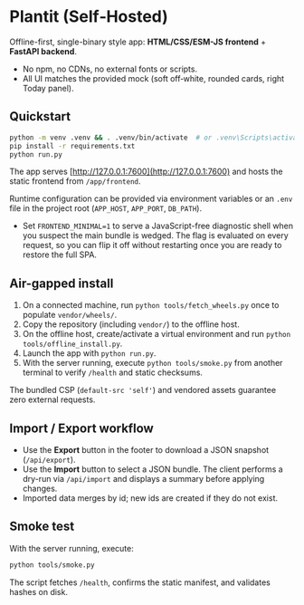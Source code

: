 # Plantit (Self‑Hosted)
Offline-first, single-binary style app: **HTML/CSS/ESM-JS frontend** + **FastAPI backend**.

- No npm, no CDNs, no external fonts or scripts.
- All UI matches the provided mock (soft off‑white, rounded cards, right Today panel).

## Quickstart

```bash
python -m venv .venv && . .venv/bin/activate  # or .venv\Scripts\activate on Windows
pip install -r requirements.txt
python run.py
```

The app serves [http://127.0.0.1:7600](http://127.0.0.1:7600) and hosts the static frontend from `/app/frontend`.

Runtime configuration can be provided via environment variables or an `.env` file in the project root (`APP_HOST`, `APP_PORT`, `DB_PATH`).

- Set `FRONTEND_MINIMAL=1` to serve a JavaScript-free diagnostic shell when you suspect the main bundle is wedged. The flag is
  evaluated on every request, so you can flip it off without restarting once you are ready to restore the full SPA.

## Air-gapped install

1. On a connected machine, run `python tools/fetch_wheels.py` once to populate `vendor/wheels/`.
2. Copy the repository (including `vendor/`) to the offline host.
3. On the offline host, create/activate a virtual environment and run `python tools/offline_install.py`.
4. Launch the app with `python run.py`.
5. With the server running, execute `python tools/smoke.py` from another terminal to verify `/health` and static checksums.

The bundled CSP (`default-src 'self'`) and vendored assets guarantee zero external requests.

## Import / Export workflow

- Use the **Export** button in the footer to download a JSON snapshot (`/api/export`).
- Use the **Import** button to select a JSON bundle. The client performs a dry-run via `/api/import` and displays a summary before applying changes.
- Imported data merges by id; new ids are created if they do not exist.

## Smoke test

With the server running, execute:

```bash
python tools/smoke.py
```

The script fetches `/health`, confirms the static manifest, and validates hashes on disk.
